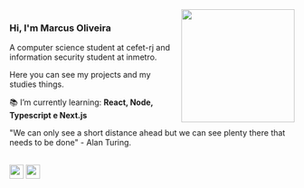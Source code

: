 <img align="right" src="https://user-images.githubusercontent.com/53785487/116784245-97ccc700-aa69-11eb-9312-f85298f9e3d4.png" width="200"/>

### Hi, I'm Marcus Oliveira</h1>

<div align="start">
A computer science student at cefet-rj and information security student at inmetro.

<br/>

Here you can see my projects and my studies things.

:books: I’m currently learning: **React, Node, Typescript e Next.js**

</div>

<div align="start">
"We can only see a short distance ahead but we can see plenty there that needs to be done" - Alan Turing.
</div>

<br/>

[<img src="https://img.shields.io/badge/Marcus Oliveira-43AD74?style=flat-square&logo=linkedin&logoColor=black&labelColor=3A9464" height="25" />](https://www.linkedin.com/in/marcus-oliveira-3b92011a7/)
[<img src="https://img.shields.io/badge/Markusvi17@gmail.com-43AD74?style=flat-square&logo=gmail&logoColor=black&labelColor=3A9464" height="25" />](mailto:markusvi17@gmail.com)

</div>

